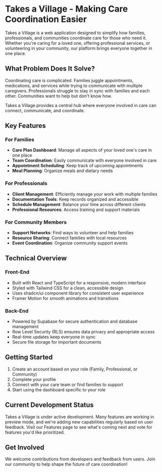 
# Takes a Village - Making Care Coordination Easier

Takes a Village is a web application designed to simplify how families, professionals, and communities coordinate care for those who need it. Whether you're caring for a loved one, offering professional services, or volunteering in your community, our platform brings everyone together in one place.

## What Problem Does It Solve?

Coordinating care is complicated. Families juggle appointments, medications, and services while trying to communicate with multiple caregivers. Professionals struggle to stay in sync with families and each other. Communities want to help but don't know how.

Takes a Village provides a central hub where everyone involved in care can connect, communicate, and coordinate.

## Key Features

### For Families
- **Care Plan Dashboard**: Manage all aspects of your loved one's care in one place
- **Team Coordination**: Easily communicate with everyone involved in care
- **Appointment Scheduling**: Keep track of upcoming appointments
- **Meal Planning**: Organize meals and dietary needs

### For Professionals
- **Client Management**: Efficiently manage your work with multiple families
- **Documentation Tools**: Keep records organized and accessible
- **Schedule Management**: Balance your time across different clients
- **Professional Resources**: Access training and support materials

### For Community Members
- **Support Networks**: Find ways to volunteer and help families
- **Resource Sharing**: Connect families with local resources
- **Event Coordination**: Organize community support events

## Technical Overview

### Front-End
- Built with React and TypeScript for a responsive, modern interface
- Styled with Tailwind CSS for a clean, accessible design
- Uses shadcn/ui component library for consistent user experience
- Framer Motion for smooth animations and transitions

### Back-End
- Powered by Supabase for secure authentication and database management
- Row Level Security (RLS) ensures data privacy and appropriate access
- Real-time updates keep everyone in sync
- Secure file storage for important documents

## Getting Started

1. Create an account based on your role (Family, Professional, or Community)
2. Complete your profile
3. Connect with your care team or find families to support
4. Start using the dashboard specific to your role

## Current Development Status

Takes a Village is under active development. Many features are working in preview mode, and we're adding new capabilities regularly based on user feedback. Visit our Features page to see what's coming next and vote for features you'd like prioritized.

## Get Involved

We welcome contributions from developers and feedback from users. Join our community to help shape the future of care coordination!
